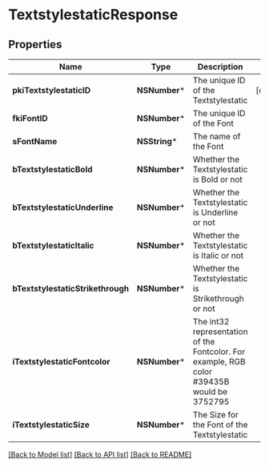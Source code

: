 # TextstylestaticResponse

## Properties
Name | Type | Description | Notes
------------ | ------------- | ------------- | -------------
**pkiTextstylestaticID** | **NSNumber*** | The unique ID of the Textstylestatic | [optional] 
**fkiFontID** | **NSNumber*** | The unique ID of the Font | 
**sFontName** | **NSString*** | The name of the Font | 
**bTextstylestaticBold** | **NSNumber*** | Whether the Textstylestatic is Bold or not | 
**bTextstylestaticUnderline** | **NSNumber*** | Whether the Textstylestatic is Underline or not | 
**bTextstylestaticItalic** | **NSNumber*** | Whether the Textstylestatic is Italic or not | 
**bTextstylestaticStrikethrough** | **NSNumber*** | Whether the Textstylestatic is Strikethrough or not | 
**iTextstylestaticFontcolor** | **NSNumber*** | The int32 representation of the Fontcolor. For example, RGB color #39435B would be 3752795 | 
**iTextstylestaticSize** | **NSNumber*** | The Size for the Font of the Textstylestatic | 

[[Back to Model list]](../README.md#documentation-for-models) [[Back to API list]](../README.md#documentation-for-api-endpoints) [[Back to README]](../README.md)


